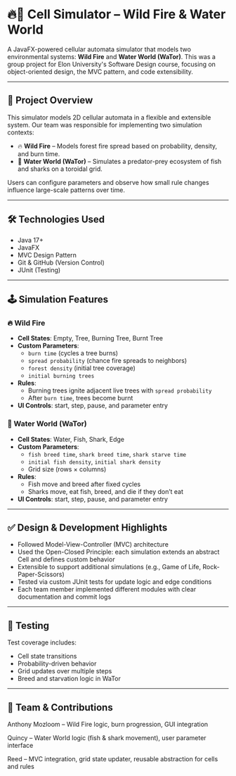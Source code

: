 # 🔥🌊 Cell Simulator – Wild Fire & Water World

A JavaFX-powered cellular automata simulator that models two environmental systems: **Wild Fire** and **Water World (WaTor)**. This was a group project for Elon University's Software Design course, focusing on object-oriented design, the MVC pattern, and code extensibility.

---

## 📘 Project Overview

This simulator models 2D cellular automata in a flexible and extensible system. Our team was responsible for implementing two simulation contexts:

- 🔥 **Wild Fire** – Models forest fire spread based on probability, density, and burn time.
- 🌊 **Water World (WaTor)** – Simulates a predator-prey ecosystem of fish and sharks on a toroidal grid.

Users can configure parameters and observe how small rule changes influence large-scale patterns over time.

---

## 🛠️ Technologies Used

- Java 17+
- JavaFX
- MVC Design Pattern
- Git & GitHub (Version Control)
- JUnit (Testing)

---

## 🕹️ Simulation Features

### 🔥 Wild Fire

- **Cell States**: Empty, Tree, Burning Tree, Burnt Tree
- **Custom Parameters**:
  - `burn time` (cycles a tree burns)
  - `spread probability` (chance fire spreads to neighbors)
  - `forest density` (initial tree coverage)
  - `initial burning trees`
- **Rules**:
  - Burning trees ignite adjacent live trees with `spread probability`
  - After `burn time`, trees become burnt
- **UI Controls**: start, step, pause, and parameter entry

### 🌊 Water World (WaTor)

- **Cell States**: Water, Fish, Shark, Edge
- **Custom Parameters**:
  - `fish breed time`, `shark breed time`, `shark starve time`
  - `initial fish density`, `initial shark density`
  - Grid size (rows × columns)
- **Rules**:
  - Fish move and breed after fixed cycles
  - Sharks move, eat fish, breed, and die if they don’t eat
- **UI Controls**: start, step, pause, and parameter entry

---

## ✅ Design & Development Highlights
- Followed Model-View-Controller (MVC) architecture
- Used the Open-Closed Principle: each simulation extends an abstract Cell and defines custom behavior
- Extensible to support additional simulations (e.g., Game of Life, Rock-Paper-Scissors)
- Tested via custom JUnit tests for update logic and edge conditions
- Each team member implemented different modules with clear documentation and commit logs

---

## 🧪 Testing
Test coverage includes:
- Cell state transitions
- Probability-driven behavior
- Grid updates over multiple steps
- Breed and starvation logic in WaTor

---

## 👥 Team & Contributions
Anthony Mozloom – Wild Fire logic, burn progression, GUI integration

Quincy – Water World logic (fish & shark movement), user parameter interface

Reed – MVC integration, grid state updater, reusable abstraction for cells and rules

